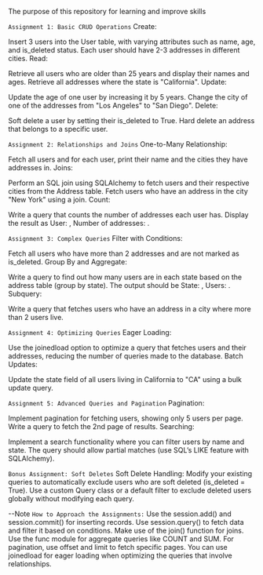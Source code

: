 The purpose of this repository for learning and improve skills

`Assignment 1: Basic CRUD Operations`
Create:

Insert 3 users into the User table, with varying attributes such as name, age, and is_deleted status.
Each user should have 2-3 addresses in different cities.
Read:

Retrieve all users who are older than 25 years and display their names and ages.
Retrieve all addresses where the state is "California".
Update:

Update the age of one user by increasing it by 5 years.
Change the city of one of the addresses from "Los Angeles" to "San Diego".
Delete:

Soft delete a user by setting their is_deleted to True.
Hard delete an address that belongs to a specific user.


`Assignment 2: Relationships and Joins`
One-to-Many Relationship:

Fetch all users and for each user, print their name and the cities they have addresses in.
Joins:

Perform an SQL join using SQLAlchemy to fetch users and their respective cities from the Address table.
Fetch users who have an address in the city "New York" using a join.
Count:

Write a query that counts the number of addresses each user has.
Display the result as User: <name>, Number of addresses: <count>.

`Assignment 3: Complex Queries`
Filter with Conditions:

Fetch all users who have more than 2 addresses and are not marked as is_deleted.
Group By and Aggregate:

Write a query to find out how many users are in each state based on the address table (group by state).
The output should be State: <state>, Users: <count>.
Subquery:

Write a query that fetches users who have an address in a city where more than 2 users live.

`Assignment 4: Optimizing Queries`
Eager Loading:

Use the joinedload option to optimize a query that fetches users and their addresses, reducing the number of queries made to the database.
Batch Updates:

Update the state field of all users living in California to "CA" using a bulk update query.

`Assignment 5: Advanced Queries and Pagination`
Pagination:

Implement pagination for fetching users, showing only 5 users per page.
Write a query to fetch the 2nd page of results.
Searching:

Implement a search functionality where you can filter users by name and state. The query should allow partial matches (use SQL’s LIKE feature with SQLAlchemy).

`Bonus Assignment: Soft Deletes`
Soft Delete Handling:
Modify your existing queries to automatically exclude users who are soft deleted (is_deleted = True).
Use a custom Query class or a default filter to exclude deleted users globally without modifying each query.

--Note
`How to Approach the Assignments:`
Use the session.add() and session.commit() for inserting records.
Use session.query() to fetch data and filter it based on conditions.
Make use of the join() function for joins.
Use the func module for aggregate queries like COUNT and SUM.
For pagination, use offset and limit to fetch specific pages.
You can use joinedload for eager loading when optimizing the queries that involve relationships.
